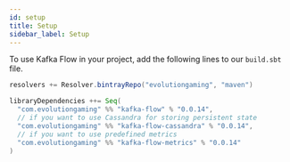 ```yaml
---
id: setup
title: Setup
sidebar_label: Setup
---
```


To use Kafka Flow in your project, add the following lines to our `build.sbt`
file.

```scala
resolvers += Resolver.bintrayRepo("evolutiongaming", "maven")

libraryDependencies ++= Seq(
  "com.evolutiongaming" %% "kafka-flow" % "0.0.14",
  // if you want to use Cassandra for storing persistent state
  "com.evolutiongaming" %% "kafka-flow-cassandra" % "0.0.14",
  // if you want to use predefined metrics
  "com.evolutiongaming" %% "kafka-flow-metrics" % "0.0.14"
)
```